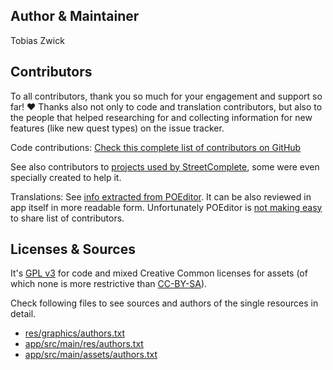 ## Author & Maintainer

Tobias Zwick

## Contributors

To all contributors, thank you so much for your engagement and support so far! ❤
Thanks also not only to code and translation contributors, but also to the people that helped researching for and collecting information for new features (like new quest types) on the issue tracker. 

Code contributions: [Check this complete list of contributors on GitHub](https://github.com/streetcomplete/StreetComplete/graphs/contributors)

See also contributors to [projects used by StreetComplete](https://github.com/streetcomplete/StreetComplete/blob/master/CONTRIBUTING.md#streetcomplete-related-projects), some were even specially created to help it.

Translations: See [info extracted from POEditor](https://github.com/streetcomplete/StreetComplete/blob/master/app/src/commonMain/composeResources/files/credits_translators.yml). It can be also reviewed in app itself in more readable form. Unfortunately POEditor is [not making easy](https://poeditor.uservoice.com/forums/171919-general/suggestions/31242085-public-url-to-view-project-contributors) to share list of contributors.

## Licenses & Sources

It's [GPL v3](https://www.gnu.org/licenses/gpl.html) for code and mixed Creative Common licenses for assets (of which none is more restrictive than [CC-BY-SA](https://creativecommons.org/licenses/by-sa/4.0/)).

Check following files to see sources and authors of the single resources in detail.

* [res/graphics/authors.txt](res/graphics/authors.txt)
* [app/src/main/res/authors.txt](app/src/main/res/authors.txt)
* [app/src/main/assets/authors.txt](app/src/main/assets/authors.txt)
